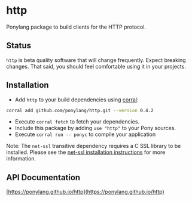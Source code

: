 # http

Ponylang package to build clients for the HTTP protocol.

## Status

`http` is beta quality software that will change frequently. Expect breaking changes. That said, you should feel comfortable using it in your projects.

## Installation

* Add `http` to your build dependencies using [corral](https://github.com/ponylang/corral):

```bash
corral add github.com/ponylang/http.git --version 0.4.2
```

* Execute `corral fetch` to fetch your dependencies.
* Include this package by adding `use "http"` to your Pony sources.
* Execute `corral run -- ponyc` to compile your application

Note: The `net-ssl` transitive dependency requires a C SSL library to be installed. Please see the [net-ssl installation instructions](https://github.com/ponylang/net-ssl#installation) for more information.

## API Documentation

[https://ponylang.github.io/http](https://ponylang.github.io/http)
